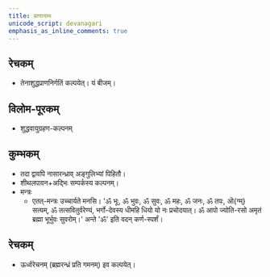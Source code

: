 ```yaml
---    
title: प्राणायामः
unicode_script: devanagari  
emphasis_as_inline_comments: true  
---
```



## रेचकम्

- तेनाशुद्धप्राणनिर्गतिं कल्पयेत्। यं बीजम्।

## विलोम-पूरकम्

- शुद्धवायुग्रहण-कल्पनम्

## कुम्भकम्

- तदा द्वावपि नासारन्ध्राव् अङ्गुलिभ्यां पिहितौ।
- शीथलपावन+अद्भिः सम्पर्कस्य कल्पनम्।
- मन्त्रः
  - एतत्-मन्त्रः उच्चार्यते मनसि। 'ॐ भूः, ॐ भुवः, ॐ सुवः, ॐ महः, ॐ जनः, ॐ तपः, ऒ{ग्म्‌} सत्यम्‌, ॐ तत्सवितुर्वरेण्यं, भर्गो-देवस्य धीमहि धियो यो नः प्रचोदयात्‌। ॐ आपो ज्योति-रसो अमृतं ब्रह्मा भूर्भुवः सुवरोम्‌।' अन्ते 'ॐ' इति वदन् कर्ण-स्पर्शं।

## रेचकम्

- ऊर्ध्वरेचनम् (ब्रह्मरन्ध्रं प्रति गमनम्) इव कल्पयेत्।
